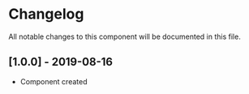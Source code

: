 # Changelog
All notable changes to this component will be documented in this file.

## [1.0.0] - 2019-08-16
- Component created
